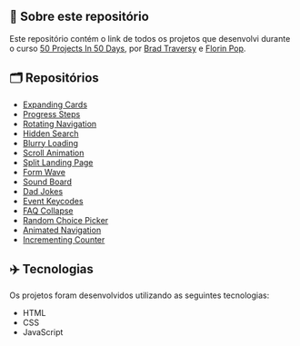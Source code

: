 ## 📝 Sobre este repositório
Este repositório contém o link de todos os projetos que desenvolvi durante o curso <a href="https://www.udemy.com/share/103Pv2AEcYdFxQQXUH">50 Projects In 50 Days</a>, por <a href="https://www.udemy.com/user/brad-traversy/">Brad Traversy</a> e <a href="https://www.udemy.com/user/popflorin/">Florin Pop</a>.


## 🗂️ Repositórios
- <a href="https://github.com/ruuuff/expanding-cards">Expanding Cards</a>
- <a href="https://github.com/ruuuff/progress-steps">Progress Steps</a>
- <a href="https://github.com/ruuuff/rotating-navigation">Rotating Navigation</a>
- <a href="https://github.com/ruuuff/hidden-search">Hidden Search</a>
- <a href="https://github.com/ruuuff/blurry-loading">Blurry Loading</a>
- <a href="https://github.com/ruuuff/scroll-animation">Scroll Animation</a>
- <a href="https://github.com/ruuuff/split-landing-page">Split Landing Page</a>
- <a href="https://github.com/ruuuff/form-wave">Form Wave</a>
- <a href="https://github.com/ruuuff/sound-board">Sound Board</a>
- <a href="https://github.com/ruuuff/dad-jokes">Dad Jokes</a>
- <a href="https://github.com/ruuuff/event-keycodes">Event Keycodes</a>
- <a href="https://github.com/ruuuff/faq-collapse">FAQ Collapse</a>
- <a href="https://github.com/ruuuff/random-choice-picker">Random Choice Picker</a>
- <a href="https://github.com/ruuuff/animated-navigation">Animated Navigation</a>
- <a href="https://github.com/ruuuff/incrementing-counter">Incrementing Counter</a>


## ✈️ Tecnologias
Os projetos foram desenvolvidos utilizando as seguintes tecnologias:
- HTML
- CSS
- JavaScript
